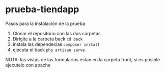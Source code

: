 # prueba-tiendapp


Pasos para la instalación de la prueba

1. Clonar el repositorio con las dos carpetas
2. Dirigite a la carpeta back ```cd back```
3. instala las dependecias ``` composer install ```
4. ejecuta el back ``` php artisan serve ```

NOTA: las vistas de las formularios estan en la carpeta front, si es posible ejecutelo con apache
